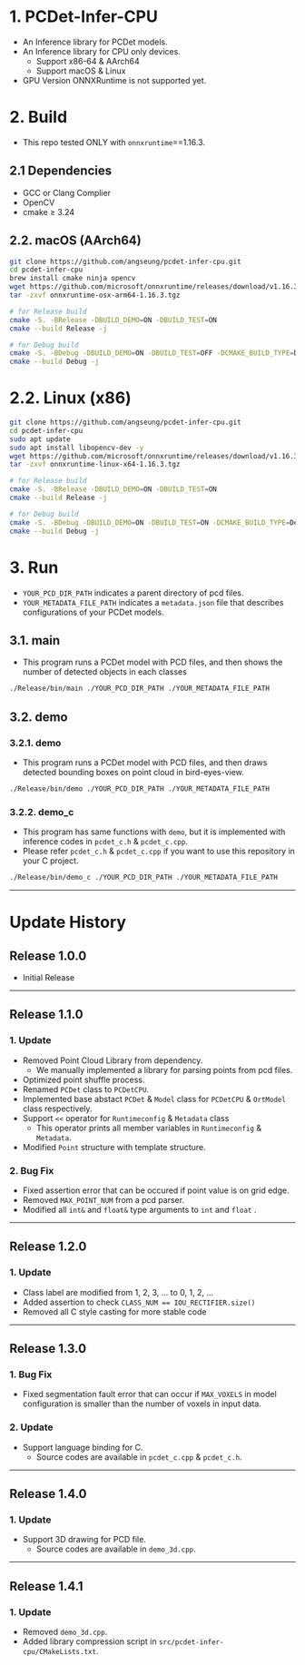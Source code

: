 # 1. PCDet-Infer-CPU

- An Inference library for PCDet models.
- An Inference library for CPU only devices.
    - Support x86-64 & AArch64
    - Support macOS & Linux
- GPU Version ONNXRuntime is not supported yet.

# 2. Build

- This repo tested ONLY with `onnxruntime`==1.16.3.

## 2.1 Dependencies

- GCC or Clang Complier
- OpenCV
- cmake ≥ 3.24

## 2.2. macOS (AArch64)

```bash
git clone https://github.com/angseung/pcdet-infer-cpu.git
cd pcdet-infer-cpu
brew install cmake ninja opencv
wget https://github.com/microsoft/onnxruntime/releases/download/v1.16.3/onnxruntime-osx-arm64-1.16.3.tgz
tar -zxvf onnxruntime-osx-arm64-1.16.3.tgz

# for Release build
cmake -S. -BRelease -DBUILD_DEMO=ON -DBUILD_TEST=ON
cmake --build Release -j

# for Debug build
cmake -S. -BDebug -DBUILD_DEMO=ON -DBUILD_TEST=OFF -DCMAKE_BUILD_TYPE=Debug
cmake --build Debug -j
```

# 2.2. Linux (x86)

```bash
git clone https://github.com/angseung/pcdet-infer-cpu.git
cd pcdet-infer-cpu
sudo apt update
sudo apt install libopencv-dev -y
wget https://github.com/microsoft/onnxruntime/releases/download/v1.16.3/onnxruntime-linux-x64-1.16.3.tgz
tar -zxvf onnxruntime-linux-x64-1.16.3.tgz

# for Release build
cmake -S. -BRelease -DBUILD_DEMO=ON -DBUILD_TEST=ON
cmake --build Release -j

# for Debug build
cmake -S. -BDebug -DBUILD_DEMO=ON -DBUILD_TEST=ON -DCMAKE_BUILD_TYPE=Debug
cmake --build Debug -j
```

# 3. Run

- `YOUR_PCD_DIR_PATH` indicates a parent directory of pcd files.
- `YOUR_METADATA_FILE_PATH` indicates a `metadata.json` file that describes configurations of your PCDet models.

## 3.1. main

- This program runs a PCDet model with PCD files, and then shows the number of detected objects in each classes

```bash
./Release/bin/main ./YOUR_PCD_DIR_PATH ./YOUR_METADATA_FILE_PATH
```

## 3.2. demo

### 3.2.1. demo

- This program runs a PCDet model with PCD files, and then draws detected bounding boxes on point cloud in
  bird-eyes-view.

```bash
./Release/bin/demo ./YOUR_PCD_DIR_PATH ./YOUR_METADATA_FILE_PATH
```

### 3.2.2. demo_c

- This program has same functions with `demo`, but it is implemented with inference codes
  in `pcdet_c.h` & `pcdet_c.cpp`.
- Please refer `pcdet_c.h` & `pcdet_c.cpp` if you want to use this repository in your C project.

```bash
./Release/bin/demo_c ./YOUR_PCD_DIR_PATH ./YOUR_METADATA_FILE_PATH
```

---

# Update History

## Release 1.0.0

- Initial Release

---

## Release 1.1.0

### 1. Update

- Removed Point Cloud Library from dependency.
    - We manually implemented a library for parsing points from pcd files.
- Optimized point shuffle process.
- Renamed `PCDet` class to `PCDetCPU`.
- Implemented base abstact `PCDet` & `Model` class for `PCDetCPU` & `OrtModel` class respectively.
- Support `<<` operator for `Runtimeconfig` & `Metadata` class
    - This operator prints all member variables in `Runtimeconfig` & `Metadata`.
- Modified `Point` structure with template structure.

### 2. Bug Fix

- Fixed assertion error that can be occured if point value is on grid edge.
- Removed `MAX_POINT_NUM` from a pcd parser.
- Modified all `int&` and `float&` type arguments to `int` and `float` .

---

## Release 1.2.0

### 1. Update

- Class label are modified from 1, 2, 3, … to 0, 1, 2, …
- Added assertion to check `CLASS_NUM == IOU_RECTIFIER.size()`
- Removed all C style casting for more stable code

---

## Release 1.3.0

### 1. Bug Fix

- Fixed segmentation fault error that can occur if `MAX_VOXELS` in model configuration is smaller than the number of
  voxels in input data.

### 2. Update

- Support language binding for C.
    - Source codes are available in `pcdet_c.cpp` & `pcdet_c.h`.

---

## Release 1.4.0

### 1. Update

- Support 3D drawing for PCD file.
    - Source codes are available in `demo_3d.cpp`.

---

## Release 1.4.1

### 1. Update

- Removed `demo_3d.cpp`.
- Added library compression script in `src/pcdet-infer-cpu/CMakeLists.txt`.